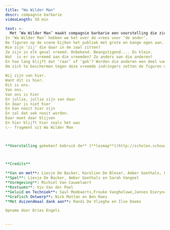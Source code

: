 ```yaml
---
title: "Wa Wilder Man"
descr: compagnie barbarie 
videoLength: 50 min

text: >-
  Met ‘Wa Wilder Man’ maakt compagnie barbarie een voorstelling die zich richt op de allerkleinsten uit onze samenleving.  
In ‘Wa Wilder Man’ hebben we het over de vrees voor ‘de ander’.  
De figuren op de scene kijken het publiek met grote en bange ogen aan.  
Wie zijn ‘zij’ die daar in de zaal zitten?  
Ze zijn in elk geval vreemd. Onbekend. Beangstigend.... En klein.  
Wat  is er zo vreemd aan die vreemden? Zo anders aan die anderen?  
En hoe lang blijft dat ‘raar’ of ‘gek’? Worden die anderen een deel van het bekende als ze maar lang genoeg blijven?  
Om zich te beschermen tegen deze vreemde indringers zetten de figuren op scene maskers op, vermommen ze zich, doen ze zich sterker voor dan ze zijn en vallen ze hopeloos door de mand.  
  
Wij zijn van hier.  
Want dit is hier.  
Dit is ons.  
Van ons.  
Van ons is hier  
En jullie, jullie zijn van daar  
En daar is niet hier  
En kan nooit hier zijn  
En zal dat ook nooit worden.  
Daar moet daar blijven  
En hier blijft hier zoals het was  
\-- fragment uit Wa Wilder Man

‍

**Voorstelling gekeken? Gebruik de** [**lesmap**](http://scholen.schouwburgkortrijk.be/files/documents/filename/2017-05-22-165506/lesmap-Wa-Wilder-Man.pdf) **voor nog meer plezier.**

‍  

**Credits**

**Van en met**: Liesje De Backer, Karolien De Bleser, Amber Goethals, Lotte Vaes en Sarah Vangeel  
**Spel**: Liesje De Backer, Amber Goethals en Sarah Vangeel  
**Vormgeving**: Michiel Van Cauwelaert  
**Kostuums**: Viv Van der Poel  
**Geluid en Techniek**: Saul Mombaerts,Frouke Vangheluwe,Jannes Dierynck, Koen De Wilde en Eva Dermul  
**Grafisch Ontwerp**: Nick Mattan en Ben Raes  
**Met duizendmaal dank aan**: Randi De Vlieghe en Ilse Daems

Opname door Dries Engels

‍
---
```

